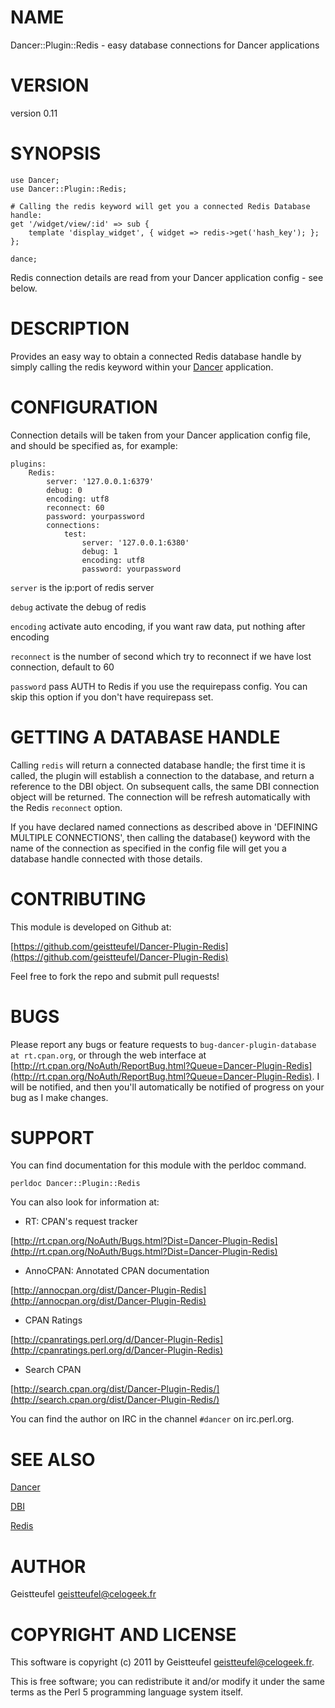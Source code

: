 # NAME

Dancer::Plugin::Redis - easy database connections for Dancer applications

# VERSION

version 0.11

# SYNOPSIS

    use Dancer;
    use Dancer::Plugin::Redis;

    # Calling the redis keyword will get you a connected Redis Database handle:
    get '/widget/view/:id' => sub {
        template 'display_widget', { widget => redis->get('hash_key'); };
    };

    dance;

Redis connection details are read from your Dancer application config - see
below.

# DESCRIPTION

Provides an easy way to obtain a connected Redis database handle by simply calling
the redis keyword within your [Dancer](http://search.cpan.org/perldoc?Dancer) application.

# CONFIGURATION

Connection details will be taken from your Dancer application config file, and
should be specified as, for example: 

    plugins:
        Redis:
            server: '127.0.0.1:6379'
            debug: 0
            encoding: utf8
            reconnect: 60
            password: yourpassword
            connections:
                test:
                    server: '127.0.0.1:6380'
                    debug: 1
                    encoding: utf8
                    password: yourpassword

`server` is the ip:port of redis server

`debug` activate the debug of redis

`encoding` activate auto encoding, if you want raw data, put nothing after encoding

`reconnect` is the number of second which try to reconnect if we have lost connection, default to 60

`password` pass AUTH to Redis if you use the requirepass config. You can skip this option if you don't have requirepass set.

# GETTING A DATABASE HANDLE

Calling `redis` will return a connected database handle; the first time it is
called, the plugin will establish a connection to the database, and return a
reference to the DBI object.  On subsequent calls, the same DBI connection
object will be returned. The connection will be refresh automatically with the Redis `reconnect` option.

If you have declared named connections as described above in 'DEFINING MULTIPLE
CONNECTIONS', then calling the database() keyword with the name of the
connection as specified in the config file will get you a database handle
connected with those details.

# CONTRIBUTING

This module is developed on Github at:

[https://github.com/geistteufel/Dancer-Plugin-Redis](https://github.com/geistteufel/Dancer-Plugin-Redis)

Feel free to fork the repo and submit pull requests!

# BUGS

Please report any bugs or feature requests to `bug-dancer-plugin-database at rt.cpan.org`, or through
the web interface at [http://rt.cpan.org/NoAuth/ReportBug.html?Queue=Dancer-Plugin-Redis](http://rt.cpan.org/NoAuth/ReportBug.html?Queue=Dancer-Plugin-Redis).  I will be notified, and then you'll
automatically be notified of progress on your bug as I make changes.

# SUPPORT

You can find documentation for this module with the perldoc command.

    perldoc Dancer::Plugin::Redis

You can also look for information at:

- RT: CPAN's request tracker

[http://rt.cpan.org/NoAuth/Bugs.html?Dist=Dancer-Plugin-Redis](http://rt.cpan.org/NoAuth/Bugs.html?Dist=Dancer-Plugin-Redis)

- AnnoCPAN: Annotated CPAN documentation

[http://annocpan.org/dist/Dancer-Plugin-Redis](http://annocpan.org/dist/Dancer-Plugin-Redis)

- CPAN Ratings

[http://cpanratings.perl.org/d/Dancer-Plugin-Redis](http://cpanratings.perl.org/d/Dancer-Plugin-Redis)

- Search CPAN

[http://search.cpan.org/dist/Dancer-Plugin-Redis/](http://search.cpan.org/dist/Dancer-Plugin-Redis/)

You can find the author on IRC in the channel `#dancer` on irc.perl.org.

# SEE ALSO

[Dancer](http://search.cpan.org/perldoc?Dancer)

[DBI](http://search.cpan.org/perldoc?DBI)

[Redis](http://search.cpan.org/perldoc?Redis)

# AUTHOR

Geistteufel <geistteufel@celogeek.fr>

# COPYRIGHT AND LICENSE

This software is copyright (c) 2011 by Geistteufel <geistteufel@celogeek.fr>.

This is free software; you can redistribute it and/or modify it under
the same terms as the Perl 5 programming language system itself.

